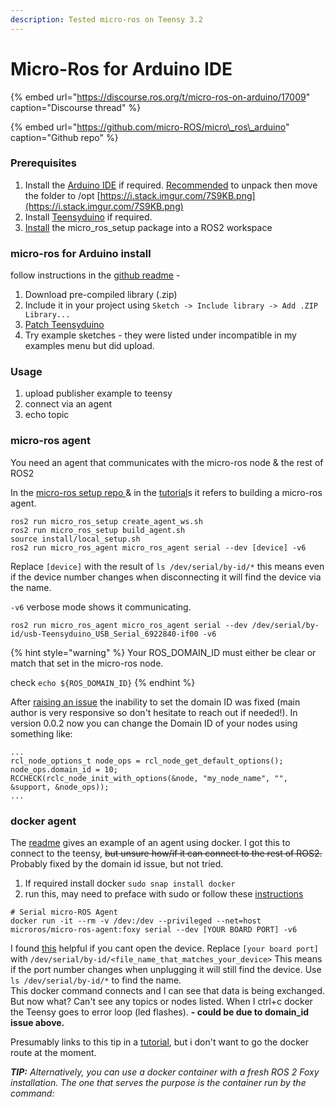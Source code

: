 ```yaml
---
description: Tested micro-ros on Teensy 3.2
---
```


# Micro-Ros for Arduino IDE

{% embed url="https://discourse.ros.org/t/micro-ros-on-arduino/17009" caption="Discourse thread" %}

{% embed url="https://github.com/micro-ROS/micro\_ros\_arduino" caption="Github repo" %}

### Prerequisites 

1. Install the [Arduino IDE](https://www.arduino.cc/en/software) if required. [Recommended](https://askubuntu.com/questions/107619/how-to-install-the-latest-arduino-ide) to unpack then move the folder to /opt [https://i.stack.imgur.com/7S9KB.png](https://i.stack.imgur.com/7S9KB.png)
2. Install [Teensyduino](https://www.pjrc.com/teensy/td_download.html) if required.
3. [Install](https://micro-ros.github.io/docs/tutorials/core/first_application_linux/) the micro\_ros\_setup package into a ROS2 workspace

### micro-ros for Arduino install

follow instructions in the [github readme](https://github.com/micro-ROS/micro_ros_arduino#how-to-use-the-precompiled-library) - 

1. Download pre-compiled library \(.zip\)
2. Include it in your project using `Sketch -> Include library -> Add .ZIP Library...`
3. [Patch Teensyduino](https://github.com/micro-ROS/micro_ros_arduino#patch-teensyduino)
4. Try example sketches - they were listed under incompatible in my examples menu but did upload.

### Usage

1. upload publisher example to teensy
2. connect via an agent
3. echo topic

### micro-ros agent

You need an agent that communicates with the micro-ros node & the rest of ROS2

In the [micro-ros setup repo ](https://github.com/micro-ROS/micro_ros_setup#building-micro-ros-agent)& in the [tutorial](https://micro-ros.github.io/docs/tutorials/core/first_application_rtos/freertos/)s it refers to building a micro-ros agent.

```text
ros2 run micro_ros_setup create_agent_ws.sh
ros2 run micro_ros_setup build_agent.sh
source install/local_setup.sh
ros2 run micro_ros_agent micro_ros_agent serial --dev [device] -v6
```

Replace `[device]` with the result of `ls /dev/serial/by-id/*` this means even if the device number changes when disconnecting it will find the device via the name.

`-v6` verbose mode shows it communicating.

```text
ros2 run micro_ros_agent micro_ros_agent serial --dev /dev/serial/by-id/usb-Teensyduino_USB_Serial_6922840-if00 -v6
```

{% hint style="warning" %}
Your ROS\_DOMAIN\_ID must either be clear or match that set in the micro-ros node.

check `echo ${ROS_DOMAIN_ID}`
{% endhint %}

After [raising an issue](https://github.com/micro-ROS/micro_ros_arduino/issues/21#issuecomment-724558682) the inability to set the domain ID was fixed \(main author is very responsive so don't hesitate to reach out if needed!\). In version 0.0.2 now you can change the Domain ID of your nodes using something like:

```text
...
rcl_node_options_t node_ops = rcl_node_get_default_options();
node_ops.domain_id = 10;
RCCHECK(rclc_node_init_with_options(&node, "my_node_name", "", &support, &node_ops));
...
```



### docker agent

The [readme](https://github.com/micro-ROS/micro_ros_arduino#how-to-use-the-precompiled-library) gives an example of an agent using docker. I got this to connect to the teensy, ~~but unsure how/if it can connect to the rest of ROS2.~~ Probably fixed by the domain id issue, but not tried.

1. If required install docker `sudo snap install docker`
2. run this, may need to preface with sudo or follow these [instructions](https://docs.docker.com/engine/install/linux-postinstall/)  

```text
# Serial micro-ROS Agent
docker run -it --rm -v /dev:/dev --privileged --net=host microros/micro-ros-agent:foxy serial --dev [YOUR BOARD PORT] -v6
```

I found [this](https://www.losant.com/blog/how-to-access-serial-devices-in-docker) helpful if you cant open the device. Replace `[your board port]` with `/dev/serial/by-id/<file_name_that_matches_your_device>` This means if the port number changes when unplugging it will still find the device. Use `ls /dev/serial/by-id/*` to find the name.  
This docker command connects and I can see that data is being exchanged. But now what? Can't see any topics or nodes listed. When I ctrl+c docker the Teensy goes to error loop \(led flashes\). **- could be due to domain\_id issue above.**

Presumably links to this tip in a [tutorial](https://micro-ros.github.io/docs/tutorials/core/first_application_linux/), but i don't want to go the docker route at the moment.

_**TIP:** Alternatively, you can use a docker container with a fresh ROS 2 Foxy installation. The one that serves the purpose is the container run by the command:_



